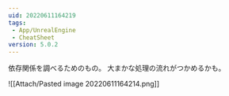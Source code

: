 ```yaml
---
uid: 20220611164219
tags:
 - App/UnrealEngine
 - CheatSheet
version: 5.0.2
---
```


依存関係を調べるためのもの。
大まかな処理の流れがつかめるかも。

![[Attach/Pasted image 20220611164214.png]]